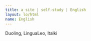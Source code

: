 ```yaml
---
title: a site | self-study | English
layout: lo/html
name: English
---
```


Duoling, LinguaLeo, Italki
